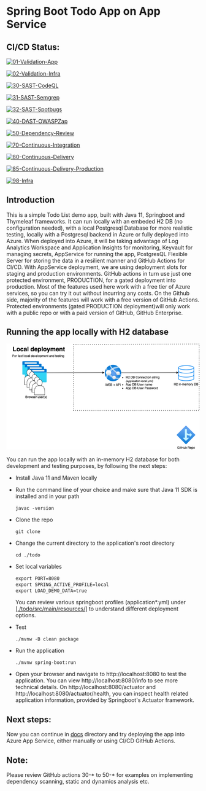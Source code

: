 # Spring Boot Todo App on App Service


## CI/CD Status:

[![01-Validation-App](https://github.com/martinabrle/app-service-java-demo/actions/workflows/01-validation-app.yml/badge.svg)](https://github.com/martinabrle/app-service-java-demo/actions/workflows/01-validation-app.yml)

[![02-Validation-Infra](https://github.com/martinabrle/app-service-java-demo/actions/workflows/02-validation-infra.yml/badge.svg)](https://github.com/martinabrle/app-service-java-demo/actions/workflows/02-validation-infra.yml)

[![30-SAST-CodeQL](https://github.com/martinabrle/app-service-java-demo/actions/workflows/30-sast-codeql.yml/badge.svg)](https://github.com/martinabrle/app-service-java-demo/actions/workflows/30-sast-codeql.yml)

[![31-SAST-Semgrep](https://github.com/martinabrle/app-service-java-demo/actions/workflows/31-sast-semgrep.yml/badge.svg)](https://github.com/martinabrle/app-service-java-demo/actions/workflows/31-sast-semgrep.yml)

[![32-SAST-Spotbugs](https://github.com/martinabrle/app-service-java-demo/actions/workflows/32-sast-spotbugs.yml/badge.svg)](https://github.com/martinabrle/app-service-java-demo/actions/workflows/32-sast-spotbugs.yml)

[![40-DAST-OWASPZap](https://github.com/martinabrle/app-service-java-demo/actions/workflows/40-dast-owaspzap.yml/badge.svg)](https://github.com/martinabrle/app-service-java-demo/actions/workflows/40-dast-owaspzap.yml)

[![50-Dependency-Review](https://github.com/martinabrle/app-service-java-demo/actions/workflows/50-dependency-review.yml/badge.svg)](https://github.com/martinabrle/app-service-java-demo/actions/workflows/50-dependency-review.yml)

[![70-Continuous-Integration](https://github.com/martinabrle/app-service-java-demo/actions/workflows/70-continuous-integration.yml/badge.svg)](https://github.com/martinabrle/app-service-java-demo/actions/workflows/70-continuous-integration.yml)

[![80-Continuous-Delivery](https://github.com/martinabrle/app-service-java-demo/actions/workflows/80-continuous-delivery.yml/badge.svg)](https://github.com/martinabrle/app-service-java-demo/actions/workflows/80-continuous-delivery.yml)

[![85-Continuous-Delivery-Production](https://github.com/martinabrle/app-service-java-demo/actions/workflows/85-continuous-delivery-production.yml/badge.svg)](https://github.com/martinabrle/app-service-java-demo/actions/workflows/85-continuous-delivery-production.yml)

[![98-Infra](https://github.com/martinabrle/app-service-java-demo/actions/workflows/98-infra.yml/badge.svg)](https://github.com/martinabrle/app-service-java-demo/actions/workflows/98-infra.yml)

## Introduction
This is a simple Todo List demo app, built with Java 11, Springboot and Thymeleaf frameworks. It can run locally with an embeded H2 DB (no configuration needed), with a local Postgresql Database for more realistic testing, locally with a Postgresql backend in Azure or fully deployed into Azure. When deployed into Azure, it will be taking advantage of Log Analytics Workspace and Application Insights for monitoring, Keyvault for managing secrets, AppService for running the app, PostgresQL Flexible Server for storing the data in a resilient manner and GitHub Actions for CI/CD. With AppService deployment, we are using deployment slots for staging and production environments. GitHub actions in turn use just one protected environment, PRODUCTION, for a gated deployment into production. Most of the features used here work with a free tier of Azure services, so you can try it out without incurring any costs. On the Github side, majority of the features will work with a free version of GitHub Actions. Protected environments (gated PRODUCTION deployment)will only work with a public repo or with a paid version of GitHub, GitHub Enterprise.

## Running the app locally with H2 database
![Architecture Diagram](./diagrams/demo-app-local-in-memory-db.drawio.png)

You can run the app locally with an in-memory H2 database for both development and testing purposes, by following the next steps:
* Install Java 11 and Maven locally
* Run the command line of your choice and make sure that Java 11 SDK is installed and in your path
    ```
    javac -version
    ```
* Clone the repo
    ```
    git clone 
    ```
* Change the current directory to the application's root directory
    ```
    cd ./todo
    ```
* Set local variables 
    ```
    export PORT=8080
    export SPRING_ACTIVE_PROFILE=local
    export LOAD_DEMO_DATA=true
    ```
    You can review various springboot profiles (application*.yml) under [[./todo/src/main/resources/]](./todo/src/main/resources/) to understand different deployment options.

* Test 
    ```
    ./mvnw -B clean package
    ```
* Run the application
    ```
    ./mvnw spring-boot:run
    ```
* Open your browser and navigate to http://localhost:8080 to test the application. You can view http://localhost:8080/info to see more technical details. On http://localhost:8080/actuator and http://localhost:8080/actuator/health, you can inspect health related application information, provided by Springboot's Actuator framework.

## Next steps:
Now you can continue in [docs](https://github.com/martinabrle/app-service-java-demo/tree/main/docs/) directory and try deploying the app into Azure App Service, either manually or using CI/CD GitHub Actions.

## Note:
Please review GitHub actions 30-* to 50-* for examples on implementing dependency scanning, static and dynamics analysis etc.